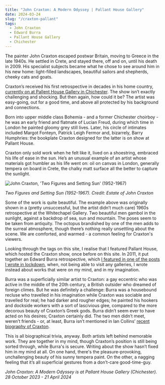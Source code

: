 ```yaml
---
title: "John Craxton: A Modern Odyssey | Pallant House Gallery"
date: 2024-03-24
slug: "/craxton-pallant"
tags:
  - John Craxton
  - Edward Burra
  - Pallant House Gallery
  - Chichester
---
```


The painter John Craxton escaped postwar Britain, moving to Greece in the late 1940s. He settled in Crete, and stayed there, off and on, until his death in 2009. His specialist subjects became what he chose to see around him in his new home: light-filled landscapes, beautiful sailors and shepherds, cheeky cats and goats.

Craxton’s received his first retrospective in decades in his home country, [currently on at Pallent House Gallery in Chichester](https://pallant.org.uk/whats-on/john-craxton-a-modern-odyssey/). The show isn’t exactly challenging and shocking. But then again, how could it be? The artist was easy-going, out for a good time, and above all protected by his background and connections.

Born into upper middle class Bohemia - and a former Chichester choirboy - he was an early friend and flatmate of Lucian Freud, during which time in London he painted gloomy grey still lives. Later, his circle of intimates included Margot Fonteyn, Patrick Leigh Fermor and, bizarrely, Barry Humphries: the bookplate Craxton designed for the latter is on show at Pallant House.

Craxton only sold work when he felt like it, lived on a shoestring, embraced his life of ease in the sun. He’s an unusual example of an artist whose materials got humbler as his life went on: oil on canvas in London, generally tempera on board in Crete, the chalky matt surface all the better to capture the sunlight.

![John Craxton, 'Two Figures and Setting Sun' (1952-1967)](/craxton-pallant-1.png)

_Two Figures and Setting Sun (1952-1967). Credit: Estate of John Craxton_

Some of the work is quite beautiful. The example above was originally shown in a (pretty unsuccessful, but the artist didn’t much care) 1960s retrospective at the Whitechapel Gallery. Two beautiful men gambol in the sunlight, against a backdrop of sea, sun and mountain. The poses seem to be taken from antiquity. The octopus brandished by one of the men adds to the surreal atmosphere, though there’s nothing really unsettling about the scene. We are comforted, and warmed - a common feeling for Craxton's viewers.

Looking through the tags on this site, I realise that I featured Pallant House, which hosted the Craxton show, once before on this site. In 2011, it put together an Edward Burra retrospective, which [I featured in one of the posts I wrote in lockdown](https://artangled.com/posts/burra-pallant/), when, not being able to visit any galleries, I wrote instead about works that were on my mind, and in my imagination.

Burra was a superficially similar artist to Craxton: a gay eccentric who was active in the middle of the 20th century, a British outsider who dreamed of foreign climes. But he was definitely a challenge: Burra was a housebound recluse who travelled in his imagination while Craxton was sociable and travelled for real; he had darker and rougher edges; he painted his hookers and dockside workers with a sort of lascivious glee, compared to the more decorous beauty of Craxton’s Greek gods. Burra didn’t seem ever to have acted on his desires; Craxton certainly did. The two men didn’t meet, weren’t friends - or, at least, Burra isn’t mentioned in Ian Collins’ [recent biography of Craxton](https://www.johncraxton.org/publication/john-craxton-a-life-of-gifts-by-ian-collins/).

This is all biographical trivia, anyway. Both artists left behind memorable work. They are together in my mind, though Craxton’s position is still being sorted through, while Burra's is secure. Writing about the show hasn’t fixed him in my mind at all. On one hand, there's the pleasure-provoking, unchallenging beauty of his sunny tempera paint. On the other, a nagging feeling that it’s all superficial gestures from a don’t-care good-time-guy.

_John Craxton: A Modern Odyssey is at Pallant House Gallery (Chichester). 28 October 2023 - 21 April 2024_

